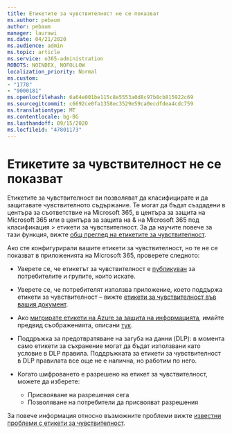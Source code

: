 ```yaml
---
title: Етикетите за чувствителност не се показват
ms.author: pebaum
author: pebaum
manager: laurawi
ms.date: 04/21/2020
ms.audience: admin
ms.topic: article
ms.service: o365-administration
ROBOTS: NOINDEX, NOFOLLOW
localization_priority: Normal
ms.custom:
- "1778"
- "9000181"
ms.openlocfilehash: 6a64e001be115c8e5553a0d8c97b8cb815922c69
ms.sourcegitcommit: c6692ce0fa1358ec3529e59ca0ecdfdea4cdc759
ms.translationtype: MT
ms.contentlocale: bg-BG
ms.lasthandoff: 09/15/2020
ms.locfileid: "47801173"
---
```

# <a name="sensitivity-labels-not-appearing"></a>Етикетите за чувствителност не се показват

Етикетите за чувствителност ви позволяват да класифицирате и да защитавате чувствителното съдържание. Те могат да бъдат създадени в центъра за съответствие на Microsoft 365, в центъра за защита на Microsoft 365 или в центъра за защита на & на Microsoft 365 под класификация > етикети за чувствителност. За да научите повече за тази функция, вижте [общ преглед на етикетите за чувствителност](https://docs.microsoft.com/microsoft-365/compliance/sensitivity-labels).

Ако сте конфигурирали вашите етикети за чувствителност, но те не се показват в приложенията на Microsoft 365, проверете следното:

- Уверете се, че етикетът за чувствителност е [публикуван](https://docs.microsoft.com/microsoft-365/compliance/sensitivity-labels#what-label-policies-can-do) за потребителите и групите, които искате.

- Уверете се, че потребителят използва приложение, което поддържа етикети за чувствителност – вижте [етикети за чувствителност във вашия документ](https://support.office.com/article/apply-sensitivity-labels-to-your-documents-and-email-within-office-2f96e7cd-d5a4-403b-8bd7-4cc636bae0f9?#bkmk_whereavailable).

- Ако [мигрирате етикети на Azure за защита на информацията](https://docs.microsoft.com/azure/information-protection/configure-policy-migrate-labels), имайте предвид съображенията, описани [тук](https://docs.microsoft.com/azure/information-protection/configure-policy-migrate-labels#considerations-for-unified-labels).

- Поддръжка за предотвратяване на загуба на данни (DLP): в момента само етикети за съхранение могат да бъдат използвани като условие в DLP правила.  Поддръжката за етикети за чувствителност в DLP правилата все още не е налична, но работим по него.

- Когато шифроването е разрешено на етикет за чувствителност, можете да изберете:
    - Присвояване на разрешения сега
    - Позволяване на потребители да присвояват разрешения


За повече информация относно възможните проблеми вижте [известни проблеми с етикети за чувствителност](https://support.office.com/article/known-issues-with-sensitivity-labels-in-office-b169d687-2bbd-4e21-a440-7da1b2743edc).